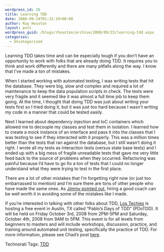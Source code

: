 ```yaml
---
wordpress_id: 26
title: Learning TDD
date: 2008-09-24T01:22:19+00:00
author: Ray Houston
layout: post
wordpress_guid: /blogs/rhouston/archive/2008/09/23/learning-tdd.aspx
categories:
  - Uncategorized
---
```

Learning TDD takes time and can be especially tough if you don&#8217;t have an opportunity to work with folks that are already doing TDD. It requires you to think and work differently and there are many pitfalls along the way. I know that I&#8217;ve made a ton of mistakes.

When I started working with automated testing, I was writing tests that hit the database. They were big, slow and complex and required a lot of maintenance to keep the data population scripts in check. The tests were very fragile and it seemed like it was almost a full time job to keep them going. At the time, I thought that doing TDD was just about writing your tests first so I tried doing it, but it was just too hard because I wasn&#8217;t writing my code in a manner that could be tested easily.

Next I learned about dependency injection and IoC containers which allowed me to decouple my classes and test them in isolation. I learned how to create a mock instance of an interface and pass it into the classes that I was testing to see if they interacted with it properly. This was a million times better than the tests that ran against the database, but I still wasn&#8217;t doing it right. I wrote all my tests as interaction tests (versus state base tests) and I ended up with a big mess of fragile unreadable tests that gave me very little feed back to the source of problems when they occurred. Refactoring was painful because I&#8217;d have to go fix a ton of tests that I could no longer understand what they were trying to test in the first place.

There are a lot of other mistakes that I&#8217;m forgetting right now (or just too embarrassed to mention) and I&#8217;m sure there are tons of other people who have made the same ones. As [Jimmy pointed out](http://www.lostechies.com/blogs/jimmy_bogard/archive/2008/09/21/ten-tips-to-maximize-the-return-on-your-tdd-investment.aspx), hiring a good coach can be well worth it in avoiding some of the mistakes like I made.

If you&#8217;re interested in talking with other folks about TDD, [Los Techies](http://www.lostechies.com/) is hosting a free event in Austin, TX called &#8220;Pablo&#8217;s Days of TDD&#8221; (PDoTDD). It will be held on Friday October 3rd, 2008 from 2PM-5PM and Saturday, October 4th, 2008 from 9AM to 5PM. This event is for all levels from beginners to masters and will include workshops, discussion, practice, and training around automated unit testing, specifically the practice of TDD. For more information, please see Chad&#8217;s post [here](http://www.lostechies.com/blogs/chad_myers/archive/2008/09/15/announcing-pablo-s-days-of-tdd-in-austin-tx.aspx).

<div class="wlWriterSmartContent" style="padding-right: 0px;padding-left: 0px;padding-bottom: 0px;margin: 0px;padding-top: 0px">
  Technorati Tags: <a href="http://technorati.com/tags/TDD" rel="tag">TDD</a>
</div>